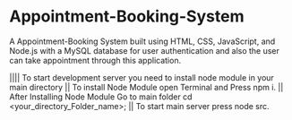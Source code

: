 # Appointment-Booking-System
A Appointment-Booking System built using HTML, CSS, JavaScript, and Node.js with a MySQL database for user authentication and also the user can take appointment through this application.

|||| To start development server you need to install node module in your main directory || To install Node Module open Terminal and Press npm i. || After Installing Node Module Go to main folder cd <your_directory_Folder_name>; || To start main server press node src.
